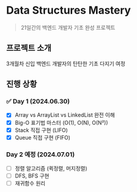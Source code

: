 # Data Structures Mastery

> 21일간의 백엔드 개발자 기초 완성 프로젝트

## 프로젝트 소개
3개월차 신입 백엔드 개발자의 탄탄한 기초 다지기 여정

## 진행 상황

### ✅ Day 1 (2024.06.30)
- [x] Array vs ArrayList vs LinkedList 완전 이해
- [x] Big-O 표기법 마스터 (O(1), O(N), O(N²))
- [x] Stack 직접 구현 (LIFO)
- [x] Queue 직접 구현 (FIFO)

### Day 2 예정 (2024.07.01)  
- [ ] 정렬 알고리즘 (퀵정렬, 머지정렬)
- [ ] DFS, BFS 구현
- [ ] 재귀함수 원리

